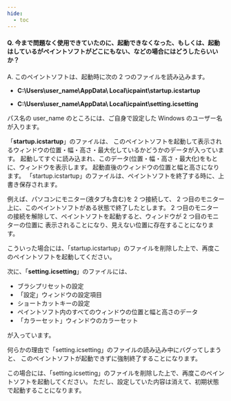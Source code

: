 ```yaml
---
hide:
  - toc
---
```


#### Q. 今まで問題なく使用できていたのに、起動できなくなった、もしくは、起動はしているがペイントソフトがどこにもない、などの場合にはどうしたらいいか？

A. このペイントソフトは、起動時に次の 2 つのファイルを読み込みます。

+ __C:\\Users\\user_name\\AppData\\
Local\\icpaint\\startup.icstartup__

+ __C:\\Users\\user_name\\AppData\\
Local\\icpaint\\setting.icsetting__

パス名の user_name のところには、ご自身で設定した Windows のユーザー名が入ります。

「__startup.icstartup__」のファイルは、
このペイントソフトを起動して表示されるウィンドウの位置・幅・高さ・最大化しているかどうかのデータが入っています。
起動してすぐに読み込まれ、このデータ(位置・幅・高さ・最大化)をもとに、ウィンドウを表示します。
起動直後のウィンドウの位置と幅と高さになります。
「startup.icstartup」のファイルは、ペイントソフトを終了する時に、上書き保存されます。

例えば、パソコンにモニター(液タブも含む)を 2 つ接続して、
2 つ目のモニター上に、このペイントソフトがある状態で終了したとします。
2 つ目のモニターの接続を解除して、ペイントソフトを起動すると、ウィンドウが 2 つ目のモニターの位置に
表示されることになり、見えない位置に存在することになります。

こういった場合には、「startup.icstartup」のファイルを削除した上で、再度このペイントソフトを起動してください。

次に、「__setting.icsetting__」のファイルには、

+ ブラシプリセットの設定
+ 「設定」ウィンドウの設定項目
+ ショートカットキーの設定
+ ペイントソフト内のすべてのウィンドウの位置と幅と高さのデータ
+ 「カラーセット」ウィンドウのカラーセット

が入っています。

何らかの理由で「setting.icsetting」のファイルの読み込み中にバグってしまうと、
このペイントソフトが起動できずに強制終了することになります。

この場合には、「setting.icsetting」のファイルを削除した上で、再度このペイントソフトを起動してください。
ただし、設定していた内容は消えて、初期状態で起動することになります。
